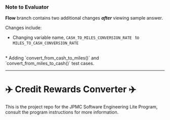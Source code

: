 ### Note to Evaluator

<strong>Flow</strong> branch contains two additional changes <strong><i>after</i></strong> viewing sample answer.

Changes include:

* Changing variable name, `CASH_TO_MILES_CONVERSION_RATE ` to `MILES_TO_CASH_CONVERSION_RATE`
<br />
* Adding `convert_from_cash_to_miles()` and `convert_from_miles_to_cash()` test cases.




<hr />

# :airplane: Credit Rewards Converter :airplane:
This is the project repo for the JPMC Software Engineering Lite Program, consult the program instructions for more information.
